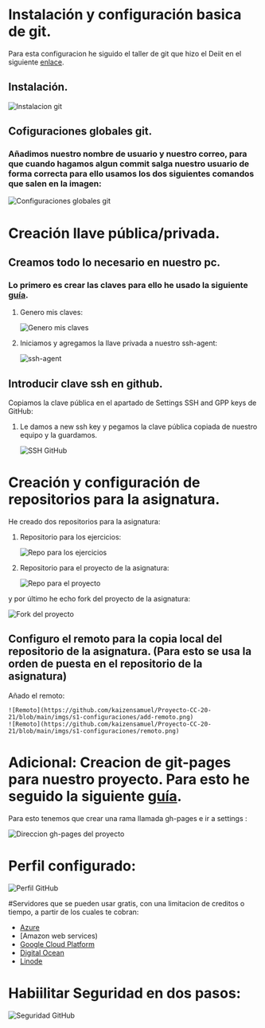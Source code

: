 # Instalación y configuración basica de git.

Para esta configuracion he siguido el taller de git que hizo el Deiit en el siguiente [enlace](https://www.youtube.com/watch?v=W5nfCKC0IBM).

## Instalación.

![Instalacion git](https://github.com/kaizensamuel/Proyecto-CC-20-21/blob/main/imgs/s1-configuraciones/install-git.png)
  

## Cofiguraciones globales git.

### Añadimos nuestro nombre de usuario y nuestro correo, para que cuando hagamos algun commit salga nuestro usuario de forma correcta para ello usamos los dos siguientes comandos que salen en la imagen:

  ![Configuraciones globales git](https://github.com/kaizensamuel/Proyecto-CC-20-21/blob/main/imgs/s1-configuraciones/global-config-git.png)

# Creación llave pública/privada.

## Creamos todo lo necesario en nuestro pc.

### Lo primero es crear las claves para ello he usado la siguiente [guía](https://docs.github.com/es/free-pro-team@latest/github/authenticating-to-github/generating-a-new-ssh-key-and-adding-it-to-the-ssh-agent).

1. Genero mis claves:
   
   ![Genero mis claves](https://github.com/kaizensamuel/Proyecto-CC-20-21/blob/main/imgs/s1-configuraciones/claves-ssh-generadas.png) 
   

2. Iniciamos y agregamos la llave privada a nuestro ssh-agent:
   
   ![ssh-agent](https://github.com/kaizensamuel/Proyecto-CC-20-21/blob/main/imgs/s1-configuraciones/ssh-agent.png) 
   

## Introducir clave ssh en github.

Copiamos la clave pública en el apartado de Settings SSH and  GPP keys de GitHub:
1. Le damos a new ssh key y pegamos la clave pública copiada de nuestro equipo y la guardamos.
   
   ![SSH GitHub](https://github.com/kaizensamuel/Proyecto-CC-20-21/blob/main/imgs/s1-configuraciones/github-ssh.png) 

# Creación y configuración de repositorios para la asignatura.

He creado dos repositorios para la asignatura:

1. Repositorio para los ejercicios:
   
   ![Repo para los ejercicios](https://github.com/kaizensamuel/Proyecto-CC-20-21/blob/main/imgs/s1-configuraciones/repo-ejercicios.png) 

2. Repositorio para el proyecto de la asignatura:
   
   ![Repo para el proyecto](https://github.com/kaizensamuel/Proyecto-CC-20-21/blob/main/imgs/s1-configuraciones/rrepo-proyecto.png) 

y por último he echo fork del proyecto de la asignatura:

![Fork del proyecto](https://github.com/kaizensamuel/Proyecto-CC-20-21/blob/main/imgs/s1-configuraciones/fork.png) 
   
## Configuro el remoto para la copia local del repositorio de la asignatura. (Para esto se usa la orden de puesta en el repositorio de la asignatura)

Añado el remoto: 
    
    ![Remoto](https://github.com/kaizensamuel/Proyecto-CC-20-21/blob/main/imgs/s1-configuraciones/add-remoto.png) 
    ![Remoto](https://github.com/kaizensamuel/Proyecto-CC-20-21/blob/main/imgs/s1-configuraciones/remoto.png) 


# Adicional: Creacion de git-pages para nuestro proyecto. Para esto he seguido la siguiente [guía](https://docs.github.com/es/free-pro-team@latest/github/working-with-github-pages/creating-a-github-pages-site).

Para esto tenemos que crear una rama llamada gh-pages e ir a settings :

  ![Direccion gh-pages del proyecto](https://github.com/kaizensamuel/Proyecto-CC-20-21/blob/main/imgs/s1-configuraciones/gh-pages.png)

# Perfil configurado:
![Perfil GitHub](https://github.com/kaizensamuel/Proyecto-CC-20-21/blob/main/imgs/s1-configuraciones/perfil.png) 


#Servidores que se pueden usar gratis, con una limitacion de creditos o tiempo, a partir de los cuales te cobran:

- [Azure](https://azure.microsoft.com/es-es/free/)
- [Amazon web services)[](https://aws.amazon.com/es/free/?nc2=h_ql_pr_ft)
- [Google Cloud Platform](https://cloud.google.com/?hl=es)
- [Digital Ocean](https://www.digitalocean.com/)
- [Linode](https://www.linode.com/es/pricing/#row--faqs)

# Habiilitar Seguridad en dos pasos:

![Seguridad GitHub](https://github.com/kaizensamuel/Proyecto-CC-20-21/blob/main/imgs/s1-configuraciones/two-factor.png) 



